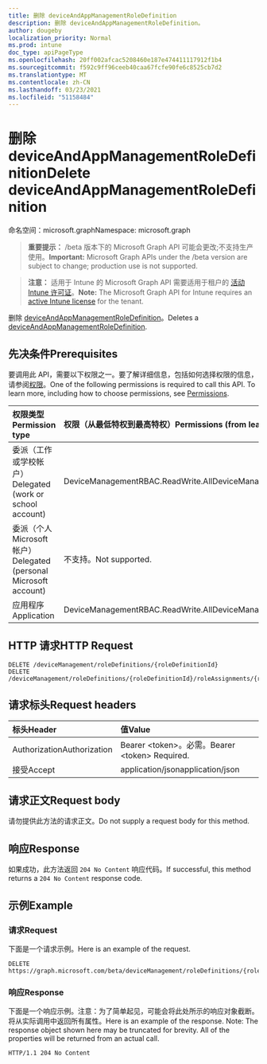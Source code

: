 ```yaml
---
title: 删除 deviceAndAppManagementRoleDefinition
description: 删除 deviceAndAppManagementRoleDefinition。
author: dougeby
localization_priority: Normal
ms.prod: intune
doc_type: apiPageType
ms.openlocfilehash: 20ff002afcac5208460e187e474411117912f1b4
ms.sourcegitcommit: f592c9ff96ceeb40caa67fcfe90fe6c8525cb7d2
ms.translationtype: MT
ms.contentlocale: zh-CN
ms.lasthandoff: 03/23/2021
ms.locfileid: "51158484"
---
```

# <a name="delete-deviceandappmanagementroledefinition"></a><span data-ttu-id="59c2d-103">删除 deviceAndAppManagementRoleDefinition</span><span class="sxs-lookup"><span data-stu-id="59c2d-103">Delete deviceAndAppManagementRoleDefinition</span></span>

<span data-ttu-id="59c2d-104">命名空间：microsoft.graph</span><span class="sxs-lookup"><span data-stu-id="59c2d-104">Namespace: microsoft.graph</span></span>

> <span data-ttu-id="59c2d-105">**重要提示：** /beta 版本下的 Microsoft Graph API 可能会更改;不支持生产使用。</span><span class="sxs-lookup"><span data-stu-id="59c2d-105">**Important:** Microsoft Graph APIs under the /beta version are subject to change; production use is not supported.</span></span>

> <span data-ttu-id="59c2d-106">**注意：** 适用于 Intune 的 Microsoft Graph API 需要适用于租户的 [活动 Intune 许可证](https://go.microsoft.com/fwlink/?linkid=839381)。</span><span class="sxs-lookup"><span data-stu-id="59c2d-106">**Note:** The Microsoft Graph API for Intune requires an [active Intune license](https://go.microsoft.com/fwlink/?linkid=839381) for the tenant.</span></span>

<span data-ttu-id="59c2d-107">删除 [deviceAndAppManagementRoleDefinition](../resources/intune-rbac-deviceandappmanagementroledefinition.md)。</span><span class="sxs-lookup"><span data-stu-id="59c2d-107">Deletes a [deviceAndAppManagementRoleDefinition](../resources/intune-rbac-deviceandappmanagementroledefinition.md).</span></span>

## <a name="prerequisites"></a><span data-ttu-id="59c2d-108">先决条件</span><span class="sxs-lookup"><span data-stu-id="59c2d-108">Prerequisites</span></span>
<span data-ttu-id="59c2d-p101">要调用此 API，需要以下权限之一。要了解详细信息，包括如何选择权限的信息，请参阅[权限](/graph/permissions-reference)。</span><span class="sxs-lookup"><span data-stu-id="59c2d-p101">One of the following permissions is required to call this API. To learn more, including how to choose permissions, see [Permissions](/graph/permissions-reference).</span></span>

|<span data-ttu-id="59c2d-111">权限类型</span><span class="sxs-lookup"><span data-stu-id="59c2d-111">Permission type</span></span>|<span data-ttu-id="59c2d-112">权限（从最低特权到最高特权）</span><span class="sxs-lookup"><span data-stu-id="59c2d-112">Permissions (from least to most privileged)</span></span>|
|:---|:---|
|<span data-ttu-id="59c2d-113">委派（工作或学校帐户）</span><span class="sxs-lookup"><span data-stu-id="59c2d-113">Delegated (work or school account)</span></span>|<span data-ttu-id="59c2d-114">DeviceManagementRBAC.ReadWrite.All</span><span class="sxs-lookup"><span data-stu-id="59c2d-114">DeviceManagementRBAC.ReadWrite.All</span></span>|
|<span data-ttu-id="59c2d-115">委派（个人 Microsoft 帐户）</span><span class="sxs-lookup"><span data-stu-id="59c2d-115">Delegated (personal Microsoft account)</span></span>|<span data-ttu-id="59c2d-116">不支持。</span><span class="sxs-lookup"><span data-stu-id="59c2d-116">Not supported.</span></span>|
|<span data-ttu-id="59c2d-117">应用程序</span><span class="sxs-lookup"><span data-stu-id="59c2d-117">Application</span></span>|<span data-ttu-id="59c2d-118">DeviceManagementRBAC.ReadWrite.All</span><span class="sxs-lookup"><span data-stu-id="59c2d-118">DeviceManagementRBAC.ReadWrite.All</span></span>|

## <a name="http-request"></a><span data-ttu-id="59c2d-119">HTTP 请求</span><span class="sxs-lookup"><span data-stu-id="59c2d-119">HTTP Request</span></span>
<!-- {
  "blockType": "ignored"
}
-->
``` http
DELETE /deviceManagement/roleDefinitions/{roleDefinitionId}
DELETE /deviceManagement/roleDefinitions/{roleDefinitionId}/roleAssignments/{roleAssignmentId}/roleDefinition
```

## <a name="request-headers"></a><span data-ttu-id="59c2d-120">请求标头</span><span class="sxs-lookup"><span data-stu-id="59c2d-120">Request headers</span></span>
|<span data-ttu-id="59c2d-121">标头</span><span class="sxs-lookup"><span data-stu-id="59c2d-121">Header</span></span>|<span data-ttu-id="59c2d-122">值</span><span class="sxs-lookup"><span data-stu-id="59c2d-122">Value</span></span>|
|:---|:---|
|<span data-ttu-id="59c2d-123">Authorization</span><span class="sxs-lookup"><span data-stu-id="59c2d-123">Authorization</span></span>|<span data-ttu-id="59c2d-124">Bearer &lt;token&gt;。必需。</span><span class="sxs-lookup"><span data-stu-id="59c2d-124">Bearer &lt;token&gt; Required.</span></span>|
|<span data-ttu-id="59c2d-125">接受</span><span class="sxs-lookup"><span data-stu-id="59c2d-125">Accept</span></span>|<span data-ttu-id="59c2d-126">application/json</span><span class="sxs-lookup"><span data-stu-id="59c2d-126">application/json</span></span>|

## <a name="request-body"></a><span data-ttu-id="59c2d-127">请求正文</span><span class="sxs-lookup"><span data-stu-id="59c2d-127">Request body</span></span>
<span data-ttu-id="59c2d-128">请勿提供此方法的请求正文。</span><span class="sxs-lookup"><span data-stu-id="59c2d-128">Do not supply a request body for this method.</span></span>

## <a name="response"></a><span data-ttu-id="59c2d-129">响应</span><span class="sxs-lookup"><span data-stu-id="59c2d-129">Response</span></span>
<span data-ttu-id="59c2d-130">如果成功，此方法返回 `204 No Content` 响应代码。</span><span class="sxs-lookup"><span data-stu-id="59c2d-130">If successful, this method returns a `204 No Content` response code.</span></span>

## <a name="example"></a><span data-ttu-id="59c2d-131">示例</span><span class="sxs-lookup"><span data-stu-id="59c2d-131">Example</span></span>

### <a name="request"></a><span data-ttu-id="59c2d-132">请求</span><span class="sxs-lookup"><span data-stu-id="59c2d-132">Request</span></span>
<span data-ttu-id="59c2d-133">下面是一个请求示例。</span><span class="sxs-lookup"><span data-stu-id="59c2d-133">Here is an example of the request.</span></span>
``` http
DELETE https://graph.microsoft.com/beta/deviceManagement/roleDefinitions/{roleDefinitionId}
```

### <a name="response"></a><span data-ttu-id="59c2d-134">响应</span><span class="sxs-lookup"><span data-stu-id="59c2d-134">Response</span></span>
<span data-ttu-id="59c2d-p102">下面是一个响应示例。注意：为了简单起见，可能会将此处所示的响应对象截断。将从实际调用中返回所有属性。</span><span class="sxs-lookup"><span data-stu-id="59c2d-p102">Here is an example of the response. Note: The response object shown here may be truncated for brevity. All of the properties will be returned from an actual call.</span></span>
``` http
HTTP/1.1 204 No Content
```




